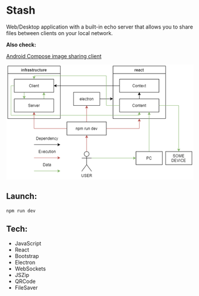# Stash
Web/Desktop application with a built-in echo server that allows you to share files between clients on your local network.

**Also check:**

[Android Compose image sharing client](https://github.com/numq/Stash)

![Architecture diagram](./media/stash_electron_scheme.png)

## Launch:
```
npm run dev
```

## Tech:
- JavaScript
- React
- Bootstrap
- Electron
- WebSockets
- JSZip
- QRCode
- FileSaver
